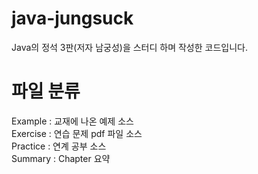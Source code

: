 # java-jungsuck
Java의 정석 3판(저자 남궁성)을 스터디 하며 작성한 코드입니다.

# 파일 분류
Example : 교재에 나온 예제 소스  
Exercise : 연습 문제 pdf 파일 소스   
Practice : 연계 공부 소스   
Summary : Chapter 요약   
